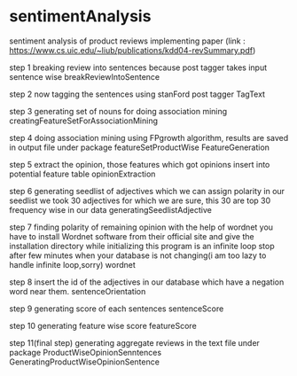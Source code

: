 # sentimentAnalysis
sentiment analysis of product reviews
implementing paper (link : https://www.cs.uic.edu/~liub/publications/kdd04-revSummary.pdf)


step 1
breaking review into sentences because post tagger takes input sentence wise
breakReviewIntoSentence

step 2
now tagging the sentences using stanFord post tagger
TagText

step 3
generating set of nouns for doing association mining
creatingFeatureSetForAssociationMining

step 4
doing association mining using FPgrowth algorithm, results are saved in output file under package featureSetProductWise
FeatureGeneration

step 5
extract the opinion, those features which got opinions insert into potential feature table
opinionExtraction

step 6 
generating seedlist of adjectives which we can assign polarity
in our seedlist we took 30 adjectives for which we are sure, this 30 are top 30 frequency wise in our data
generatingSeedlistAdjective

step 7
finding polarity of remaining opinion with the help of wordnet
you have to install Wordnet software from their official site and give the installation directory while initializing
this program is an infinite loop stop after few minutes when your database is not changing(i am too lazy to handle infinite loop,sorry)
wordnet

step 8
insert the id of the adjectives in our database which have a negation word near them.
sentenceOrientation

step 9
generating score of each sentences
sentenceScore

step 10
generating feature wise score
featureScore

step 11(final step)
generating aggregate reviews in the text file under package ProductWiseOpinionSenntences
GeneratingProductWiseOpinionSentence
